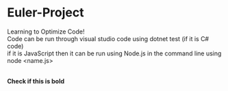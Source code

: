 # Euler-Project
Learning to Optimize Code!
<br>
Code can be run through visual studio code using dotnet test (if it is C# code) <br>
if it is JavaScript then it can be run using Node.js in the command line using node <name.js> <br> <br>

<b> Check if this is bold </b>
